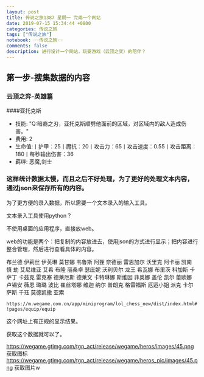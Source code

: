 ```yaml
---
layout: post
title: 传说之旅1387 星期一 完成一个网站 
date: 2019-07-15 15:34:44 +0800 
categories: 传说之旅 
tags: ["传说之旅"]
notebook: ☞☞传说之旅☜☜
comments: false
description: 进行设计一个网站，玩耍游戏（云顶之奕）的陪伴？
---
```

## 第一步-搜集数据的内容

### 云顶之弈-英雄篇

####亚托克斯

- 技能: "Q:暗裔之刃，亚托克斯顺劈他面前的区域，对区域内的敌人造成伤害。"
- 费用: 2
- 生命值:丨护甲：25丨魔抗：20丨攻击力：65丨攻击速度：0.55丨攻击距离：180丨每秒输出伤害：36
- 羁绊: 恶魔,剑士

### 这样统计数据太慢，而且之后不好处理，为了更好的处理文本内容，通过json来保存所有的内容。

为了更方便的录入数据，所以需要一个文本录入的输入工具。

文本录入工具使用python？ 

不使用桌面的应用程序，直接放web。

web的功能是两个：把复制的内容放进去，使用json的方式进行显示；把内容进行整合管理，然后进行查看具体的内容。

布兰德
伊莉丝
伊芙琳
莫甘娜
韦鲁斯
阿狸
奈德丽
雷恩加尔
沃里克
阿卡丽
凯南
慎
劫
艾尼维亚
艾希
布隆
丽桑卓
瑟庄妮
沃利贝尔
龙王
希瓦娜
布里茨
科加斯
卡萨丁
卡兹克
雷克塞
德莱厄斯
德莱文
卡特琳娜
斯维因
菲奥娜
盖伦
凯尔
蕾欧娜
卢锡安
薇恩
璐璐
波比
崔丝塔娜
维迦
纳尔
普朗克
格雷福斯
厄运小姐
派克
卡尔萨斯
千珏
莫德凯撒
亚索


`https://m.wegame.com.cn/app/miniprogram/lol_chess_new/dist/index.html#!pages/equip/equip`

这个网址上有正规的显示结果。

获取这个数据就可以了。

https://wegame.gtimg.com/tgp_act/release/wegame/heros/images/45.png 获取图标
https://wegame.gtimg.com/tgp_act/release/wegame/heros_pic/images/45.png 获取图片w